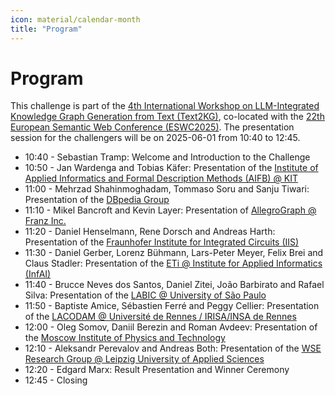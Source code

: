 ```yaml
---
icon: material/calendar-month
title: "Program"
---
```

<!-- markdownlint-disable MD012 MD013 MD024 MD033 -->
# Program

This challenge is part of the [4th International Workshop on LLM-Integrated Knowledge Graph Generation from Text (Text2KG)](https://aiisc.ai/text2kg2025), co-located with the [22th European Semantic Web Conference (ESWC2025)](https://2025.eswc-conferences.org/).
The presentation session for the challengers will be on 2025-06-01 from 10:40 to 12:45.

- 10:40 - Sebastian Tramp: Welcome and Introduction to the Challenge
- 10:50 - Jan Wardenga and Tobias Käfer: Presentation of the [Institute of Applied Informatics and Formal Description Methods (AIFB) @ KIT](https://www.aifb.kit.edu/english/index.php)
- 11:00 - Mehrzad Shahinmoghadam, Tommaso Soru and Sanju Tiwari: Presentation of the [DBpedia Group](https://www.dbpedia.org/)
- 11:10 - Mikel Bancroft and Kevin Layer: Presentation of [AllegroGraph @ Franz Inc.](https://franz.com/)
- 11:20 - Daniel Henselmann, Rene Dorsch and Andreas Harth: Presentation of the [Fraunhofer Institute for Integrated Circuits (IIS)](https://www.iis.fraunhofer.de/en.html)
- 11:30 - Daniel Gerber, Lorenz Bühmann, Lars-Peter Meyer, Felix Brei and Claus Stadler: Presentation of the [ETi @ Institute for Applied Informatics (InfAI)](https://cc-eti.org/)
- 11:40 - Brucce Neves dos Santos, Daniel Zitei, João Barbirato and Rafael Silva: Presentation of the [LABIC @ University of São Paulo](https://labic.icmc.usp.br/)
- 11:50 - Baptiste Amice, Sébastien Ferré and Peggy Cellier: Presentation of the [LACODAM @ Université de Rennes / IRISA/INSA de Rennes](https://team.inria.fr/lacodam/)
- 12:00 - Oleg Somov, Daniil Berezin and Roman Avdeev: Presentation of the [Moscow Institute of Physics and Technology](https://old.mipt.ru/english/)
- 12:10 - Aleksandr Perevalov and Andreas Both: Presentation of the [WSE Research Group @ Leipzig University of Applied Sciences](https://github.com/WSE-research)
- 12:20 - Edgard Marx: Result Presentation and Winner Ceremony
- 12:45 - Closing

